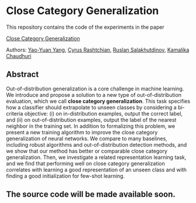# Close Category Generalization

This repository contains the code of the experiments in the paper

[Close Category Generalization](https://arxiv.org/abs/2011.08485)

Authors: [Yao-Yuan Yang](https://github.com/yangarbiter/), [Cyrus Rashtchian](http://www.cyrusrashtchian.com), [Ruslan Salakhutdinov](https://www.cs.cmu.edu/~rsalakhu/), [Kamalika Chaudhuri](http://cseweb.ucsd.edu/~kamalika/)

## Abstract

Out-of-distribution generalization is a core challenge in machine learning. We introduce and propose a solution to a new type of out-of-distribution evaluation, which we call __close category generalization__. This task specifies how a classifier should extrapolate to unseen classes by considering a bi-criteria objective: (i) on in-distribution examples, output the correct label, and (ii) on out-of-distribution examples, output the label of the nearest neighbor in the training set. In addition to formalizing this problem, we present a new training algorithm to improve the close category generalization of neural networks. We compare to many baselines, including robust algorithms and out-of-distribution detection methods, and we show that our method has better or comparable close category generalization. Then, we investigate a related representation learning task, and we find that performing well on close category generalization correlates with learning a good representation of an unseen class and with finding a good initialization for few-shot learning.

## The source code will be made available soon.
